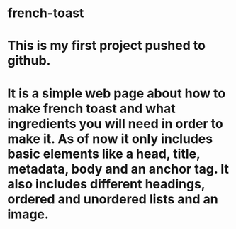 # french-toast
# This is my first project pushed to github.
# It is a simple web page about how to make french toast and what ingredients you will need in order to make it. As of now it only includes basic elements like a head, title, metadata, body and an anchor tag. It also includes different headings, ordered and unordered lists and an image.  